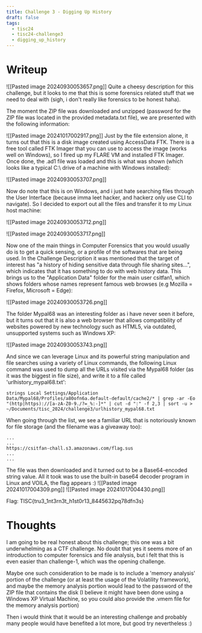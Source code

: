 ```yaml
---
title: Challenge 3 - Digging Up History
draft: false
tags:
  - tisc24
  - tisc24-challenge3
  - digging_up_history
---
```

# Writeup

![[Pasted image 20240930053657.png]]
Quite a cheesy description for this challenge, but it looks to me that this is some forensics related stuff that we need to deal with (sigh, i don't really like forensics to be honest haha).

The moment the ZIP file was downloaded and unzipped (password for the ZIP file was located in the provided metadata.txt file), we are presented with the following information:

![[Pasted image 20241017002917.png]]
Just by the file extension alone, it turns out that this is a disk image created using AccessData FTK. There is a free tool called FTK Imager that you can use to access the image (works well on Windows), so I fired up my FLARE VM and installed FTK Imager. Once done, the .ad1 file was loaded and this is what was shown (which looks like a typical C:\ drive of a machine with Windows installed):

![[Pasted image 20240930053707.png]]

Now do note that this is on Windows, and i just hate searching files through the User Interface (because imma leet hacker, and hackerz only use CLI to navigate). So I decided to export out all the files and transfer it to my Linux host machine:

![[Pasted image 20240930053712.png]]

![[Pasted image 20240930053717.png]]

Now one of the main things in Computer Forensics that you would usually do is to get a quick sensing, or a profile of the softwares that are being used. In the Challenge Description it was mentioned that the target of interest has "a history of hiding sensitive data through file sharing sites...", which indicates that it has something to do with web history data. This brings us to the "Application Data" folder for the main user csitfan1, which shows folders whose names represent famous web browses (e.g Mozilla = Firefox, Microsoft = Edge):

![[Pasted image 20240930053726.png]]

The folder Mypal68 was an interesting folder as i have never seen it before, but it turns out that it is also a web browser that allows compatibility of websites powered by new technology such as HTML5, via outdated, unsupported systems such as Windows XP:

![[Pasted image 20240930053743.png]]

And since we can leverage Linux and its powerful string manipulation and file searches using a variety of Linux commands, the following Linux command was used to dump all the URLs visited via the Mypal68 folder (as it was the biggest in file size), and write it to a file called 'urlhistory_mypal68.txt':

```
strings Local Settings/Application Data/Mypal68/Profiles/a80ofn6a.default-default/cache2/* | grep -ar -Eo "(http|https)://[a-zA-Z0-9./?=_%:-]*" | cut -d ":" -f 2,3 | sort -u > ~/Documents/tisc_2024/challenge3/urlhistory_mypal68.txt
```

When going through the list, we see a familiar URL that is notoriously known for file storage (and the filename was a giveaway too):

```
...
...
https://csitfan-chall.s3.amazonaws.com/flag.sus
...
...
```

The file was then downloaded and it turned out to be a Base64-encoded string value. All it took was to use the built-in base64 decoder program in Linux and VOILA, the flag appears :)
![[Pasted image 20241017004309.png]]
![[Pasted image 20241017004430.png]]

Flag: TISC{tru3_1nt3rn3t_h1st0r13_8445632pq78dfn3s}
# Thoughts
I am going to be real honest about this challenge; this one was a bit underwhelming as a CTF challenge. No doubt that yes it seems more of an introduction to computer forensics and file analysis, but i felt that this is even easier than challenge-1, which was the opening challenge.

Maybe one such consideration to be made is to include a 'memory analysis' portion of the challenge (or at least the usage of the Volatility framework), and maybe the memory analysis portion would lead to the password of the ZIP file that contains the disk (I believe it might have been done using a Windows XP Virtual Machine, so you could also provide the .vmem file for the memory analysis portion)

Then i would think that it would be an interesting challenge and probably many people would have benefited a lot more, but good try nevertheless :)
